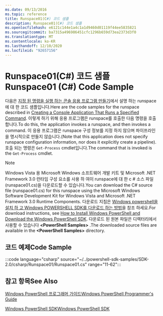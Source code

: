 ```yaml
---
ms.date: 09/13/2016
ms.topic: reference
title: Runspace01(C#) 코드 샘플
description: Runspace01(C#) 코드 샘플
ms.openlocfilehash: e6121c144e1a4c1a1d9460d01119f44ee5835821
ms.sourcegitcommit: ba7315a496986451cfc1296b659d73ea2373d3f0
ms.translationtype: MT
ms.contentlocale: ko-KR
ms.lasthandoff: 12/10/2020
ms.locfileid: "92657156"
---
```

# <a name="runspace01-c-code-sample"></a><span data-ttu-id="6c246-103">Runspace01(C#) 코드 샘플</span><span class="sxs-lookup"><span data-stu-id="6c246-103">Runspace01 (C#) Code Sample</span></span>

<span data-ttu-id="6c246-104">다음은 [지정 된 명령을 실행 하는 콘솔 응용 프로그램 만들기](/dotnet/csharp/programming-guide/inside-a-program/hello-world-your-first-program)에서 설명 하는 runspace에 대 한 코드 샘플입니다.</span><span class="sxs-lookup"><span data-stu-id="6c246-104">Here are the code samples for the runspace described in [Creating a Console Application That Runs a Specified Command](/dotnet/csharp/programming-guide/inside-a-program/hello-world-your-first-program).</span></span>
<span data-ttu-id="6c246-105">이렇게 하기 위해 응용 프로그램은 runspace를 호출한 다음 명령을 호출 합니다.</span><span class="sxs-lookup"><span data-stu-id="6c246-105">To do this, the application invokes a runspace, and then invokes a command.</span></span> <span data-ttu-id="6c246-106">이 응용 프로그램은 runspace 구성 정보를 지정 하지 않으며 파이프라인을 명시적으로 만들지 않습니다.</span><span class="sxs-lookup"><span data-stu-id="6c246-106">(Note that this application does not specify runspace configuration information, nor does it explicitly create a pipeline).</span></span> <span data-ttu-id="6c246-107">호출 되는 명령은 `Get-Process` cmdlet입니다.</span><span class="sxs-lookup"><span data-stu-id="6c246-107">The command that is invoked is the `Get-Process` cmdlet.</span></span>

> [!NOTE]
> <span data-ttu-id="6c246-108">Windows Vista 용 Microsoft Windows 소프트웨어 개발 키트 및 Microsoft .NET Framework 3.0 런타임 구성 요소를 사용 하 여이 runspace에 대 한 c # 소스 파일 (runspace01.cs)을 다운로드할 수 있습니다.</span><span class="sxs-lookup"><span data-stu-id="6c246-108">You can download the C# source file (runspace01.cs) for this runspace using the Microsoft Windows Software Development Kit for Windows Vista and Microsoft .NET Framework 3.0 Runtime Components.</span></span>
> <span data-ttu-id="6c246-109">다운로드 지침은 [Windows powershell을 설치 하 고 Windows POWERSHELL SDK를 다운로드 하는 방법](/powershell/scripting/developer/installing-the-windows-powershell-sdk)을 참조 하세요.</span><span class="sxs-lookup"><span data-stu-id="6c246-109">For download instructions, see [How to Install Windows PowerShell and Download the Windows PowerShell SDK](/powershell/scripting/developer/installing-the-windows-powershell-sdk).</span></span>
> <span data-ttu-id="6c246-110">다운로드 된 원본 파일은 디렉터리에서 사용할 수 있습니다 **\<PowerShell Samples>** .</span><span class="sxs-lookup"><span data-stu-id="6c246-110">The downloaded source files are available in the **\<PowerShell Samples>** directory.</span></span>

## <a name="code-sample"></a><span data-ttu-id="6c246-111">코드 예제</span><span class="sxs-lookup"><span data-stu-id="6c246-111">Code Sample</span></span>

:::code language="csharp" source="~/../powershell-sdk-samples/SDK-2.0/csharp/Runspace01/Runspace01.cs" range="11-62":::

## <a name="see-also"></a><span data-ttu-id="6c246-112">참고 항목</span><span class="sxs-lookup"><span data-stu-id="6c246-112">See Also</span></span>

[<span data-ttu-id="6c246-113">Windows PowerShell 프로그래머 가이드</span><span class="sxs-lookup"><span data-stu-id="6c246-113">Windows PowerShell Programmer's Guide</span></span>](./windows-powershell-programmer-s-guide.md)

[<span data-ttu-id="6c246-114">Windows PowerShell SDK</span><span class="sxs-lookup"><span data-stu-id="6c246-114">Windows PowerShell SDK</span></span>](../windows-powershell-reference.md)
